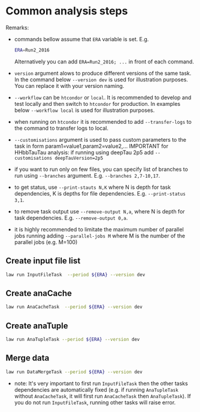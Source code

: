 # Common analysis steps

Remarks:

- commands bellow assume that `ERA` variable is set. E.g.
    ```sh
    ERA=Run2_2016
    ```
    Alternatively you can add `ERA=Run2_2016; ...` in front of each command.

- `version` argument alows to produce different versions of the same task. In the command below `--version dev` is used for illustration purposes. You can replace it with your version naming.
- `--workflow` can be `htcondor` or `local`. It is recommended to develop and test locally and then switch to `htcondor` for production. In examples below `--workflow local` is used for illustration purposes.
- when running on `htcondor` it is recommended to add `--transfer-logs` to the command to transfer logs to local.
- `--customisations` argument is used to pass custom parameters to the task in form param1=value1,param2=value2,...
    IMPORTANT for HHbbTauTau analysis: if running using deepTau 2p5 add `--customisations deepTauVersion=2p5`
- if you want to run only on few files, you can specify list of branches to run using `--branches` argument. E.g. `--branches 2,7-10,17`.
- to get status, use `--print-stauts N,K` where N is depth for task dependencies, K is depths for file dependencies. E.g. `--print-status 3,1`.
- to remove task output use `--remove-output N,a`, where N is depth for task dependencies. E.g. `--remove-output 0,a`.
- it is highly recommended to limitate the maximum number of parallel jobs running adding `--parallel-jobs M` where M is the number of the parallel jobs (e.g. M=100)

## Create input file list

```sh
law run InputFileTask  --period ${ERA} --version dev
```

## Create anaCache

```sh
law run AnaCacheTask  --period ${ERA} --version dev
```

## Create anaTuple

```sh
law run AnaTupleTask --period ${ERA} --version dev
```

## Merge data

```sh
law run DataMergeTask --period ${ERA} --version dev
```

- note: It's very important to first run `InputFileTask` then the other tasks dependencies are automatically fixed (e.g. if running `AnaTupleTask` without `AnaCacheTask`, it will first run `AnaCacheTask` then `AnaTupleTask`). If you do not run `InputFileTask`, running other tasks will raise error.